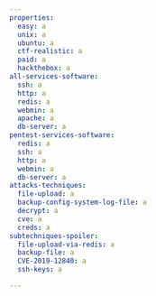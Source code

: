 ```yaml
---
properties:
  easy: a
  unix: a
  ubuntu: a
  ctf-realistic: a
  paid: a
  hackthebox: a
all-services-software:
  ssh: a
  http: a
  redis: a
  webmin: a
  apache: a
  db-server: a
pentest-services-software:
  redis: a
  ssh: a
  http: a
  webmin: a
  db-server: a
attacks-techniques:
  file-upload: a
  backup-config-system-log-file: a
  decrypt: a
  cve: a
  creds: a
subtechniques-spoiler:
  file-upload-via-redis: a
  backup-file: a
  CVE-2019-12840: a
  ssh-keys: a

---
```

